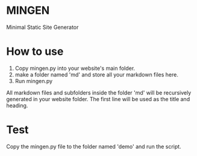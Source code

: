 # MINGEN

Minimal Static Site Generator

# How to use

1. Copy mingen.py into your website's main folder.
2. make a folder named 'md' and store all your markdown files here.
3. Run mingen.py

All markdown files and subfolders inside the folder 'md' will be recursively generated in your website folder.
The first line will be used as the title and heading.

# Test

Copy the mingen.py file to the folder named 'demo' and run the script.
